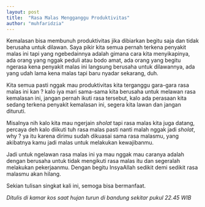 ```yaml
---
layout: post
title:  "Rasa Malas Mengganggu Produktivitas"
author: "muhfaridzia"
---
```


Kemalasan bisa membunuh produktivitas jika dibiarkan begitu saja dan tidak berusaha untuk dilawan. Saya pikir kita semua pernah terkena penyakit malas ini tapi yang ngebedainnya adalah gimana cara kita menyikapinya, ada orang yang nggak peduli atau bodo amat, ada orang yang begitu ngerasa kena penyakit malas ini langsung berusaha untuk dilawannya, ada yang udah lama kena malas tapi baru nyadar sekarang, duh.

Kita semua pasti nggak mau produktivitas kita terganggu gara-gara rasa malas ini kan ? kalo iya mari sama-sama kita berusaha untuk melawan rasa kemalasan ini, jangan pernah ikuti rasa tersebut, kalo ada perasaan kita sedang terkena penyakit kemalasan ini, segera kita lawan dan jangan dituruti.

Misalnya nih kalo kita mau ngerjain *sholat* tapi rasa malas kita juga datang, percaya deh kalo diikuti tuh rasa malas pasti nanti malah nggak jadi *sholat*, why ? ya itu karena dirimu sudah dikuasai sama rasa malasmu, yang akibatnya kamu jadi malas untuk melakukan kewajibanmu. 

Jadi untuk ngelawan rasa malas ini ya mau nggak mau caranya adalah dengan berusaha untuk tidak mengikuti rasa malas itu dan segeralah melakukan pekerjaanmu. Dengan begitu InsyaAllah sedikit demi sedikit rasa malasmu akan hilang.

Sekian tulisan singkat kali ini, semoga bisa bermanfaat.

*Ditulis di kamar kos saat hujan turun di bandung sekitar pukul 22.45 WIB*




